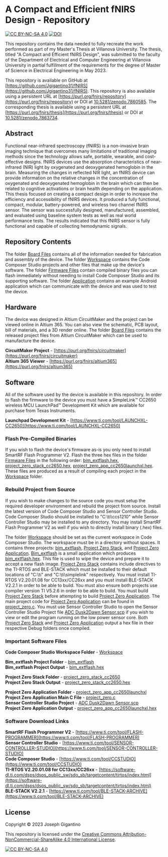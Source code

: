 # A Compact and Efficient fNIRS Design - Repository

[![CC BY-NC-SA 4.0][cc-by-nc-sa-shield]][cc-by-nc-sa] [![DOI](https://zenodo.org/badge/DOI/10.5281/zenodo.7860585.svg)](https://doi.org/10.5281/zenodo.7860585)

This repository contains the data needed to fully recreate the work performed as part of my Master's Thesis at Villanova University. The thesis, titled "A Compact and Efficient fNIRS Design", was submitted to the faculty of the Department of Electrical and Computer Engineering at Villanova University in partial fulfillment of the requirements for the degree of Master of Science in Electrical Engineering in May 2023.

This repository is available on GitHub at [https://github.com/Jgigantino31/fNIRS](https://github.com/Jgigantino31/fNIRS). This repository is also available using a persistent URL at [https://purl.org/fnirs/repository](https://purl.org/fnirs/repository) or DOI at [10.5281/zenodo.7860585](https://doi.org/10.5281/zenodo.7860585). The corresponding thesis is available using a persistent URL at [https://purl.org/fnirs/thesis](https://purl.org/fnirs/thesis) or DOI at [10.5281/zenodo.7863734](https://doi.org/10.5281/zenodo.7863734).

## Abstract

Functional near-infrared spectroscopy (fNIRS) is a non-invasive brain imaging technique that overcomes many limitations of traditional imaging methods since the technology allows safe, portable, wearable, and cost-effective designs. fNIRS devices use the absorption characteristics of near-infrared (NIR) light by oxygenated and deoxygenated hemoglobin in the brain. Measuring the changes in reflected NIR light, an fNIRS device can provide information on the relative changes in the concentration of oxygenated and deoxygenated hemoglobin in the brain which can then be related to cognitive activations or brain health depending on the application. This thesis focused on creating a compact design in order to increase the efficiency and accessibility of fNIRS devices. It produced a fully functional, compact, modular, battery-powered, and wireless two channel fNIRS sensor. The sensor was successfully designed, manufactured, assembled, and evaluated using baseline system tests as well as real world performance tests. The results indicated that this fNIRS sensor is fully functional and capable of collecting hemodynamic signals.

## Repository Contents

The folder [Board Files](/Board%20Files) contains all of the information needed for fabrication and assembly of the device. The folder [Workspace](/Workspace) contains the Code Composer Studio projects and other files that make up the device's software. The folder [Firmware Files](/Firmware%20Files) contain compiled binary files you can flash immediately without needing to install Code Composer Studio and its supporting software. The folder [Application](/Application) contains an example Android application which can communicate with the device and was used to test the device.

## Hardware

The device was designed in Altium CircuitMaker and the project can be viewed online in Altium 365. You can also view the schematic, PCB layout, bill of materials, and a 3D render online. The folder [Board Files](/Board%20Files) contains the released project files from Altium CircuitMaker which can be used to manufacture the device.

**CircuitMaker Project** - [https://purl.org/fnirs/circuitmaker](https://purl.org/fnirs/circuitmaker) <br>
**Altium 365 Viewer** - [https://purl.org/fnirs/altium365](https://purl.org/fnirs/altium365) <br>

## Software

All of the software used by the device is available in this repository. In order to flash the firmware to the device you must have a SimpleLink™ CC2650 wireless MCU LaunchPad™ Development Kit which are available for purchase from Texas Instruments.

**Launchpad Development Kit** - [https://www.ti.com/tool/LAUNCHXL-CC2650](https://www.ti.com/tool/LAUNCHXL-CC2650) <br>

### Flash Pre-Compiled Binaries

If you wish to flash the device's firmware as-is you only need to install SmartRF Flash Programmer V2. Flash the three hex files in the folder [Firmware Files](/Firmware%20Files) in the following order: [bim_extflash.hex](/Firmware%20Files/bim_extflash.hex), [project_zero_stack_cc2650.hex](/Firmware%20Files/project_zero_stack_cc2650.hex), [project_zero_app_cc2650launchxl.hex](/Firmware%20Files/project_zero_app_cc2650launchxl.hex). These files are produced as a result of compiling each project in the [Workspace](/Workspace) folder.

### Rebuild Project from Source

If you wish to make changes to the source code you must setup the required developer environment and rebuild the project from source. Install the latest version of Code Composer Studio and Sensor Controller Studio. Code Composer Studio should be installed to "C:\ti\ccs1210" while Sensor Controller Studio may be installed to any directory. You may install SmartRF Flash Programmer V2 as well if you wish to directly install binary (.hex) files. <br>

The folder [Workspace](/Workspace) should be set as the current workspace in Code Composer Studio. The workspace must be in a directory without spaces. It contains three projects: [bim_extflash](/Workspace/bim_extflash), [Project Zero Stack](/Workspace/project_zero_stack_cc2650), and [Project Zero Application](/Workspace/project_zero_app_cc2650launchxl). [Bim_extflash](/Workspace/bim_extflash) is a small application which produces [bim_extflash.hex](/Workspace/bim_extflash/FlashOnly_ST/bim_extflash.hex). This file is used to wipe the device and prepare it to accept a new flash image. [Project Zero Stack](/Workspace/project_zero_stack_cc2650) contains include directives to the TI-RTOS and BLE-STACK which must be installed to their default locations of "C:\ti" and "C:\ti\simplelink" respectively. You must install TI-RTOS V2.20.01.08 for CC13xx/CC26xx and you must install BLE-STACK V2.2.1 in order to be able to build. You must also ensure both projects use compiler version TI V5.2.6 in order to be able to build. You must build [Project Zero Stack](/Workspace/project_zero_stack_cc2650) before attempting to build [Project Zero Application](/Workspace/project_zero_app_cc2650launchxl). The main project code for [Project Zero Application](/Workspace/project_zero_app_cc2650launchxl) can be found in [project_zero.c](/Workspace/project_zero_app_cc2650launchxl/Application/project_zero.c). You must use Sensor Controller Studio to open the Sensor Controller Studio Project file [ADC Dusk2Dawn Sensor.scp](/Workspace/project_zero_app_cc2650launchxl/Application/ADC%20Dusk2Dawn%20Sensor.scp) if you wish to view or edit the program running on the low power sensor core. Both [Project Zero Stack](/Workspace/project_zero_stack_cc2650) and [Project Zero Application](/Workspace/project_zero_app_cc2650launchxl) output a hex file in their respective Debug folders once compiled.

### Important Software Files

**Code Composer Studio Workspace Folder** - [Workspace](/Workspace) <br>

**Bim_extflash Project Folder** - [bim_extflash](/Workspace/bim_extflash) <br>
**Bim_extflash Project Output** - [bim_extflash.hex](/Workspace/bim_extflash/FlashOnly_ST/bim_extflash.hex) <br>

**Project Zero Stack Folder** - [project_zero_stack_cc2650](/Workspace/project_zero_stack_cc2650) <br>
**Project Zero Stack Output** - [project_zero_stack_cc2650.hex](/Workspace/project_zero_stack_cc2650/Debug/project_zero_stack_cc2650.hex) <br>

**Project Zero Application Folder** - [project_zero_app_cc2650launchxl](/Workspace/project_zero_app_cc2650launchxl) <br>
**Project Zero Application Main C File** - [project_zero.c](/Workspace/project_zero_app_cc2650launchxl/Application/project_zero.c) <br>
**Sensor Controller Studio Project** - [ADC Dusk2Dawn Sensor.scp](/Workspace/project_zero_app_cc2650launchxl/Application/ADC%20Dusk2Dawn%20Sensor.scp) <br>
**Project Zero Application Output** - [project_zero_app_cc2650launchxl.hex](/Workspace/project_zero_app_cc2650launchxl/Debug/project_zero_app_cc2650launchxl.hex) <br>

### Software Download Links

**SmartRF Flash Programmer V2** - [https://www.ti.com/tool/FLASH-PROGRAMMER](https://www.ti.com/tool/FLASH-PROGRAMMER) <br>
**Sensor Controller Studio** - [https://www.ti.com/tool/SENSOR-CONTROLLER-STUDIO](https://www.ti.com/tool/SENSOR-CONTROLLER-STUDIO) <br>
**Code Composer Studio** - [https://www.ti.com/tool/CCSTUDIO](https://www.ti.com/tool/CCSTUDIO) <br>
**TI-RTOS V2.20.01.08 for CC13xx/CC26xx** - [https://software-dl.ti.com/dsps/dsps_public_sw/sdo_sb/targetcontent/tirtos/index.html](https://software-dl.ti.com/dsps/dsps_public_sw/sdo_sb/targetcontent/tirtos/index.html) <br>
**BLE-STACK V2.2.1** - [https://www.ti.com/tool/BLE-STACK-ARCHIVE](https://www.ti.com/tool/BLE-STACK-ARCHIVE) <br>

## License

Copyright &copy; 2023 Joseph Gigantino

This repository is licensed under the [Creative Commons Attribution-NonCommercial-ShareAlike 4.0 International License][cc-by-nc-sa].

[![CC BY-NC-SA 4.0][cc-by-nc-sa-image]][cc-by-nc-sa]

[cc-by-nc-sa]: http://creativecommons.org/licenses/by-nc-sa/4.0/
[cc-by-nc-sa-image]: https://licensebuttons.net/l/by-nc-sa/4.0/88x31.png
[cc-by-nc-sa-shield]: https://img.shields.io/badge/License-CC%20BY--NC--SA%204.0-lightgrey.svg

